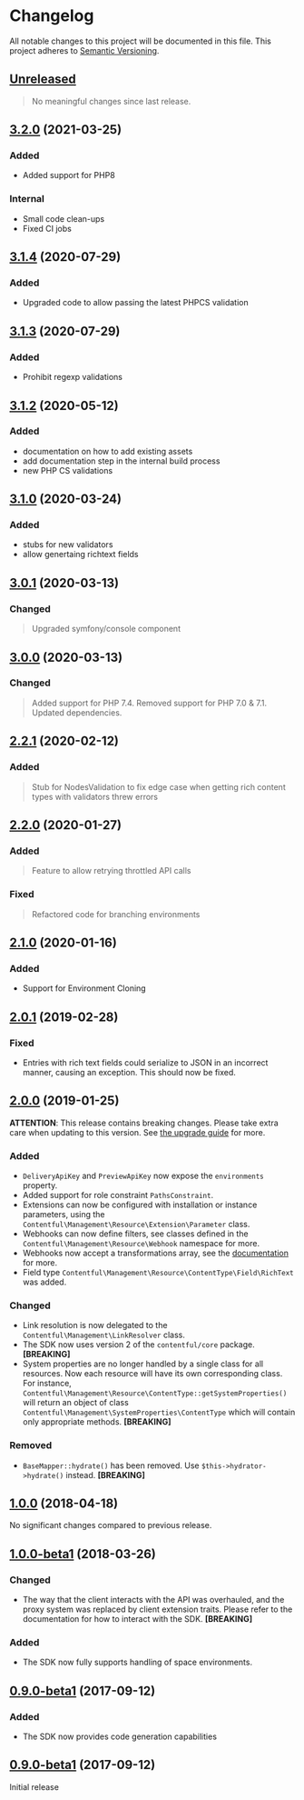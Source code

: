 # Changelog

All notable changes to this project will be documented in this file.
This project adheres to [Semantic Versioning](http://semver.org/).

## [Unreleased](https://github.com/contentful/contentful-management.php/compare/3.1.4...HEAD)

<!-- PENDING-CHANGES -->
> No meaningful changes since last release.
<!-- /PENDING-CHANGES -->

## [3.2.0](https://github.com/contentful/contentful-management.php/tree/3.2.0) (2021-03-25)

### Added

* Added support for PHP8

### Internal

* Small code clean-ups
* Fixed CI jobs

## [3.1.4](https://github.com/contentful/contentful-management.php/tree/3.1.4) (2020-07-29)

### Added

* Upgraded code to allow passing the latest PHPCS validation

## [3.1.3](https://github.com/contentful/contentful-management.php/tree/3.1.3) (2020-07-29)

### Added

* Prohibit regexp validations

## [3.1.2](https://github.com/contentful/contentful-management.php/tree/3.1.2) (2020-05-12)

### Added

* documentation on how to add existing assets
* add documentation step in the internal build process
* new PHP CS validations

## [3.1.0](https://github.com/contentful/contentful-management.php/tree/3.1.0) (2020-03-24)

### Added

* stubs for new validators
* allow genertaing richtext fields

## [3.0.1](https://github.com/contentful/contentful-management.php/tree/3.0.1) (2020-03-13)

### Changed

> Upgraded symfony/console component

## [3.0.0](https://github.com/contentful/contentful-management.php/tree/3.0.0) (2020-03-13)

### Changed

> Added support for PHP 7.4. Removed support for PHP 7.0 & 7.1. Updated dependencies.

## [2.2.1](https://github.com/contentful/contentful-management.php/tree/2.2.1) (2020-02-12)

### Added

> Stub for NodesValidation to fix edge case when getting rich content types with validators threw errors

## [2.2.0](https://github.com/contentful/contentful-management.php/tree/2.2.0) (2020-01-27)

### Added

> Feature to allow retrying throttled API calls

### Fixed

> Refactored code for branching environments

## [2.1.0](https://github.com/contentful/contentful-management.php/tree/2.1.0) (2020-01-16)

### Added

* Support for Environment Cloning

## [2.0.1](https://github.com/contentful/contentful-management.php/tree/2.0.1) (2019-02-28)

### Fixed

* Entries with rich text fields could serialize to JSON in an incorrect manner, causing an exception. This should now be fixed.

## [2.0.0](https://github.com/contentful/contentful-management.php/tree/2.0.0) (2019-01-25)

**ATTENTION**: This release contains breaking changes. Please take extra care when updating to this version. See [the upgrade guide](UPGRADE-2.0.md) for more.

### Added

* `DeliveryApiKey` and `PreviewApiKey` now expose the `environments` property.
* Added support for role constraint `PathsConstraint`.
* Extensions can now be configured with installation or instance parameters, using the `Contentful\Management\Resource\Extension\Parameter` class.
* Webhooks can now define filters, see classes defined in the `Contentful\Management\Resource\Webhook` namespace for more.
* Webhooks now accept a transformations array, see the [documentation](https://www.contentful.com/developers/docs/references/content-management-api/#/reference/webhooks) for more.
* Field type `Contentful\Management\Resource\ContentType\Field\RichText` was added.

### Changed

* Link resolution is now delegated to the `Contentful\Management\LinkResolver` class.
* The SDK now uses version 2 of the `contentful/core` package. **[BREAKING]**
* System properties are no longer handled by a single class for all resources. Now each resource will have its own corresponding class. For instance, `Contentful\Management\Resource\ContentType::getSystemProperties()` will return an object of class `Contentful\Management\SystemProperties\ContentType` which will contain only appropriate methods. **[BREAKING]**

### Removed

* `BaseMapper::hydrate()` has been removed. Use `$this->hydrator->hydrate()` instead. **[BREAKING]**

## [1.0.0](https://github.com/contentful/contentful-management.php/tree/1.0.0) (2018-04-18)

No significant changes compared to previous release.

## [1.0.0-beta1](https://github.com/contentful/contentful-management.php/tree/1.0.0-beta1) (2018-03-26)

### Changed

* The way that the client interacts with the API was overhauled, and the proxy system was replaced by client extension traits. Please refer to the documentation for how to interact with the SDK. **[BREAKING]**

### Added

* The SDK now fully supports handling of space environments.

## [0.9.0-beta1](https://github.com/contentful/contentful-management.php/tree/0.9.0-beta2) (2017-09-12)

### Added

* The SDK now provides code generation capabilities

## [0.9.0-beta1](https://github.com/contentful/contentful-management.php/tree/0.9.0-beta1) (2017-09-12)

Initial release
